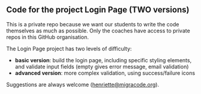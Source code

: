 ## Code for the project Login Page (TWO versions)

This is a private repo because we want our students to write the code themselves as much as possible. Only the coaches have access to private repos in this GitHub organisation.

The Login Page project has two levels of difficulty: 
* **basic version**: build the login page, including specific styling elements, and validate input fields (empty gives error message, email validation)
* **advanced version**: more complex validation, using success/failure icons

Suggestions are always welcome (henriette@migracode.org). 